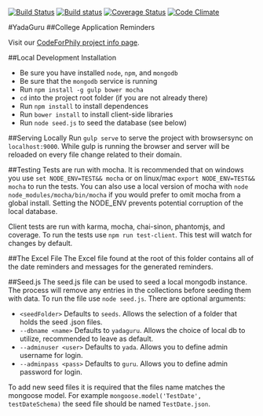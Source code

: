 [![Build Status](https://travis-ci.org/yadaguru/yadaguru-app.svg?branch=master)](https://travis-ci.org/yadaguru/yadaguru-app)
[![Build status](https://ci.appveyor.com/api/projects/status/ab8l04js8huip9ja?svg=true)](https://ci.appveyor.com/project/adobley/yadaguru-app)
[![Coverage Status](https://coveralls.io/repos/yadaguru/yadaguru-app/badge.svg?branch=master&service=github)](https://coveralls.io/github/yadaguru/yadaguru-app?branch=master)
[![Code Climate](https://codeclimate.com/github/yadaguru/yadaguru-app/badges/gpa.svg)](https://codeclimate.com/github/yadaguru/yadaguru-app)

#YadaGuru
##College Application Reminders

Visit our [CodeForPhily project info page](https://codeforphilly.org/projects/college_application_app_for_philly_schools).

##Local Development Installation
 * Be sure you have installed `node`, `npm`, and `mongodb`
 * Be sure that the `mongodb` service is running
 * Run `npm install -g gulp bower mocha`
 * `cd` into the project root folder (if you are not already there)
 * Run `npm install` to install dependences
 * Run `bower install` to install client-side libraries
 * Run `node seed.js` to seed the database (see below)

##Serving Locally
Run `gulp serve` to serve the project with browsersync on `localhost:9000`. While gulp is running the browser and server will be reloaded on every file change related to their domain.

##Testing
Tests are run with mocha. It is recommended that on windows you use `set NODE_ENV=TEST&& mocha` or on linux/mac `export NODE_ENV=TEST&& mocha` to run the tests. You can also use a local version of mocha with `node node_modules/mocha/bin/mocha` if you would prefer to omit mocha from a global install. Setting the NODE_ENV prevents potential corruption of the local database.

Client tests are run with karma, mocha, chai-sinon, phantomjs, and coverage. To run the tests use `npm run test-client`. This test will watch for changes by default.

##The Excel File
The Excel file found at the root of this folder contains all of the date reminders and messages for the generated reminders.

##Seed.js
The seed.js file can be used to seed a local mongodb instance. The process will remove any entries in the collections before seeding them with data. To run the file use `node seed.js`. There are optional arguments:
 * `<seedFolder>` Defaults to `seeds`. Allows the selection of a folder that holds the seed .json files.
 * `--dbname <name>` Defaults to `yadaguru`. Allows the choice of local db to utilize, recommended to leave as default.
 * `--adminuser <user>` Defaults to `yada`. Allows you to define admin username for login.
 * `--adminpass <pass>` Defaults to `guru`. Allows you to define admin password for login.

To add new seed files it is required that the files name matches the mongoose model. For example `mongoose.model('TestDate', testDateSchema)` the seed file should be named `TestDate.json`.
